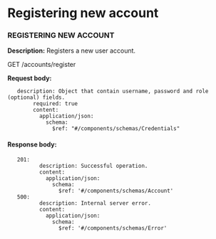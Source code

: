 # Registering new account

### REGISTERING NEW ACCOUNT

**Description:** Registers a new user account.

GET  /accounts/register

**Request body:**

```
   description: Object that contain username, password and role (optional) fields.
        required: true
        content:
          application/json:
            schema:
              $ref: "#/components/schemas/Credentials"
```

#### Response body:

```
   201:
          description: Successful operation.
          content:
            application/json:
              schema:
                $ref: '#/components/schemas/Account'
   500:
          description: Internal server error.
          content:
            application/json:
              schema:
                $ref: '#/components/schemas/Error'
```
